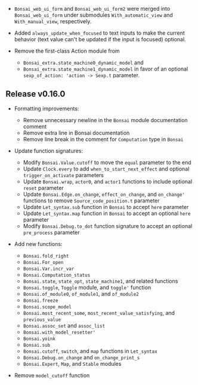 - `Bonsai_web_ui_form` and `Bonsai_web_ui_form2` were merged into `Bonsai_web_ui_form` under
submodules `With_automatic_view` and `With_manual_view`, respectively.

- Added `always_update_when_focused` to text inputs to make the current behavior (text value can't be updated if the input is focused) optional.

- Remove the first-class Action module from
  * `Bonsai_extra.state_machine0_dynamic_model` and
  * `Bonsai_extra.state_machine1_dynamic_model`
  in favor of an optional `sexp_of_action: 'action -> Sexp.t` parameter.

## Release v0.16.0

- Formatting improvements:
  * Remove unnecessary newline in the `Bonsai` module documentation comment
  * Remove extra line in Bonsai documentation
  * Remove line break in the comment for `Computation` type in `Bonsai`

- Update function signatures:
  * Modify `Bonsai.Value.cutoff` to move the `equal` parameter to the end
  * Update `Clock.every` to add `when_to_start_next_effect` and optional `trigger_on_activate` parameters
  * Update `Bonsai.wrap`, `actor0`, and `actor1` functions to include optional `reset` parameter
  * Update `Bonsai.Edge.on_change`, `effect_on_change`, and `on_change'` functions to remove `Source_code_position.t` parameter
  * Update `Let_syntax.sub` function in `Bonsai` to accept `here` parameter
  * Update `Let_syntax.map` function in `Bonsai` to accept an optional `here` parameter
  * Modify `Bonsai.Debug.to_dot` function signature to accept an optional `pre_process` parameter

- Add new functions:
  * `Bonsai.fold_right`
  * `Bonsai.For_open`
  * `Bonsai.Var.incr_var`
  * `Bonsai.Computation_status`
  * `Bonsai.state`, `state_opt`, `state_machine1`, and related functions
  * `Bonsai.toggle`, `Toggle` module, and `toggle'` function
  * `Bonsai.of_module0`, `of_module1`, and `of_module2`
  * `Bonsai.freeze`
  * `Bonsai.scope_model`
  * `Bonsai.most_recent_some`, `most_recent_value_satisfying`, and `previous_value`
  * `Bonsai.assoc_set` and `assoc_list`
  * `Bonsai.with_model_resetter'`
  * `Bonsai.yoink`
  * `Bonsai.sub`
  * `Bonsai.cutoff`, `switch`, and `map` functions in `Let_syntax`
  * `Bonsai.Debug.on_change` and `on_change_print_s`
  * `Bonsai.Expert`, `Map`, and `Stable` modules

- Remove `model_cutoff` function
